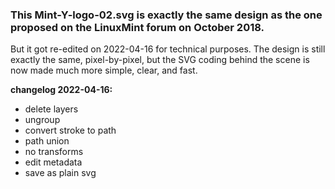 ### This Mint-Y-logo-02.svg is exactly the same design as the one proposed on the LinuxMint forum on October 2018.

But it got re-edited on 2022-04-16 for technical purposes. The design is still exactly the same, pixel-by-pixel, but the SVG coding behind the scene is now made much more simple, clear, and fast.

**changelog 2022-04-16:**  
  * delete layers
  * ungroup
  * convert stroke to path
  * path union
  * no transforms
  * edit metadata
  * save as plain svg